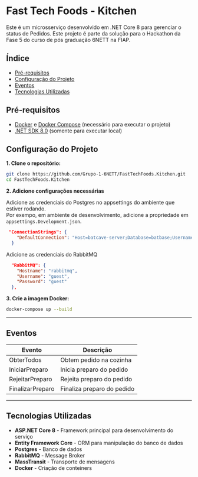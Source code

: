 # Fast Tech Foods - Kitchen

Este é um microsserviço desenvolvido em .NET Core 8 para gerenciar o status de Pedidos. 
Este projeto é parte da solução para o Hackathon da Fase 5 do curso de pós graduação 6NETT na FIAP.

## Índice
- [Pré-requisitos](#pré-requisitos)
- [Configuração do Projeto](#configuração-do-projeto)
- [Eventos](#eventos)
- [Tecnologias Utilizadas](#tecnologias-utilizadas)

## Pré-requisitos

- [Docker](https://www.docker.com/get-started/) e [Docker Compose](https://docs.docker.com/compose/install/) (necessário para executar o projeto)
- [.NET SDK 8.0](https://dotnet.microsoft.com/download/dotnet/8.0) (somente para executar local)

## Configuração do Projeto

**1. Clone o repositório:**

   ```bash
   git clone https://github.com/Grupo-1-6NETT/FastTechFoods.Kitchen.git
   cd FastTechFoods.Kitchen
   ```

**2. Adicione configurações necessárias**

Adicione as credenciais do Postgres no appsettings do ambiente que estiver rodando.  
Por exempo, em ambiente de desenvolvimento, adicione a propriedade em `appsettings.Development.json`.  

```json
 "ConnectionStrings": {
    "DefaultConnection": "Host=batcave-server;Database=batbase;Username=alfred;Password=******;SSL Mode=Require;Trust Server Certificate=true"
  }
``` 

Adicione as credenciais do RabbitMQ

``` json
  "RabbitMQ": {
    "Hostname": "rabbitmq",
    "Username": "guest",
    "Password": "guest"    
  },
```


**3. Crie a imagem Docker:**

```bash
docker-compose up --build
```

---
## Eventos
|Evento|Descrição|
|---|---|
|ObterTodos|Obtem pedido na cozinha|
|IniciarPreparo|Inicia preparo do pedido|
|RejeitarPreparo|Rejeita preparo do pedido|
|FinalizarPreparo|Finaliza preparo do pedido|

---
## Tecnologias Utilizadas
- **ASP.NET Core 8** - Framework principal para desenvolvimento do serviço
- **Entity Framework Core** - ORM para manipulação do banco de dados
- **Postgres** - Banco de dados
- **RabbitMQ** - Message Broker
- **MassTransit** - Transporte de mensagens
- **Docker** - Criação de conteiners
